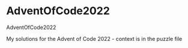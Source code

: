 # AdventOfCode2022
AdventOfCode2022


My solutions for the Advent of Code 2022 - context is in the puzzle file
